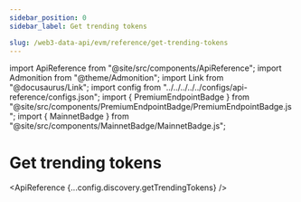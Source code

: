 ```yaml
---
sidebar_position: 0
sidebar_label: Get trending tokens

slug: /web3-data-api/evm/reference/get-trending-tokens
---
```


import ApiReference from "@site/src/components/ApiReference";
import Admonition from "@theme/Admonition";
import Link from "@docusaurus/Link";
import config from "../../../../../configs/api-reference/configs.json";
import { PremiumEndpointBadge } from "@site/src/components/PremiumEndpointBadge/PremiumEndpointBadge.js";
import { MainnetBadge } from "@site/src/components/MainnetBadge/MainnetBadge.js";

# Get trending tokens <MainnetBadge /> <PremiumEndpointBadge />

<ApiReference {...config.discovery.getTrendingTokens} />
